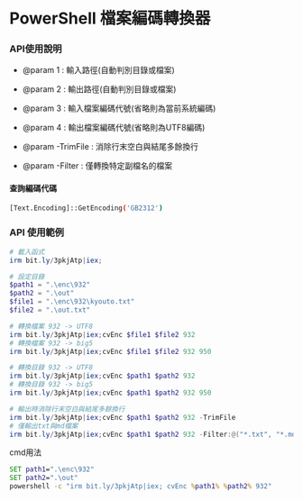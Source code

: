 PowerShell 檔案編碼轉換器
===

### API使用說明
- @param 1 : 輸入路徑(自動判別目錄或檔案)
- @param 2 : 輸出路徑(自動判別目錄或檔案)
- @param 3 : 輸入檔案編碼代號(省略則為當前系統編碼)
- @param 4 : 輸出檔案編碼代號(省略則為UTF8編碼)

- @param -TrimFile : 消除行末空白與結尾多餘換行
- @param -Filter   : 僅轉換特定副檔名的檔案

#### 查詢編碼代碼

```sh
[Text.Encoding]::GetEncoding('GB2312')
```

### API 使用範例

``` ps1
# 載入函式
irm bit.ly/3pkjAtp|iex; 

# 設定目錄
$path1 = ".\enc\932"
$path2 = ".\out"
$file1 = ".\enc\932\kyouto.txt"
$file2 = ".\out.txt"

# 轉換檔案 932 -> UTF8
irm bit.ly/3pkjAtp|iex;cvEnc $file1 $file2 932
# 轉換檔案 932 -> big5
irm bit.ly/3pkjAtp|iex;cvEnc $file1 $file2 932 950

# 轉換目錄 932 -> UTF8
irm bit.ly/3pkjAtp|iex;cvEnc $path1 $path2 932
# 轉換目錄 932 -> big5
irm bit.ly/3pkjAtp|iex;cvEnc $path1 $path2 932 950

# 輸出時消除行末空白與結尾多餘換行
irm bit.ly/3pkjAtp|iex;cvEnc $path1 $path2 932 -TrimFile
# 僅輸出txt與md檔案
irm bit.ly/3pkjAtp|iex;cvEnc $path1 $path2 932 -Filter:@("*.txt", "*.md")

```

cmd用法

```bat
SET path1=".\enc\932"
SET path2=".\out"
powershell -c "irm bit.ly/3pkjAtp|iex; cvEnc %path1% %path2% 932"

```
